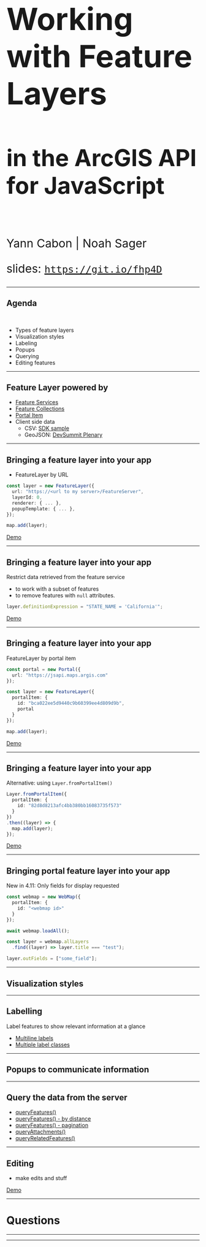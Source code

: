 <!-- .slide: data-background="../../reveal.js/img/2019/uc/bg-1.png" -->

<h1 style="text-align: left; font-size: 80px;">Working with Feature Layers</h1>
<h2 style="text-align: left; font-size: 60px;">in the ArcGIS API for JavaScript</h2>
</br>
<p style="text-align: left; font-size: 30px;">Yann Cabon | Noah Sager</p>
    <p style="text-align: left; font-size: 30px;">slides: <a href="https://git.io/fhp4D"><code>https://git.io/fhp4D</code></a></p>

---

<!-- .slide: data-background="../../reveal.js/img/2019/uc/bg-2.png" -->

## Agenda

</br>

* Types of feature layers
* Visualization styles
* Labeling 
* Popups
* Querying
* Editing features

---

<!-- .slide: data-background="../../reveal.js/img/2019/uc/bg-3.png" -->

## Feature Layer powered by

* [Feature Services](https://developers.arcgis.com/javascript/latest/sample-code/layers-featurelayer/index.html)
* [Feature Collections](https://developers.arcgis.com/javascript/latest/sample-code/layers-featurelayer-collection/index.html)
* [Portal Item](https://developers.arcgis.com/javascript/latest/sample-code/layers-portal/index.html)
* Client side data
  * CSV: [SDK sample](https://developers.arcgis.com/javascript/latest/sample-code/layers-csv-projection/index.html)
  * GeoJSON: [DevSummit Plenary](https://ycabon.github.io/2019-devsummit-plenary/2_geojson.html)

---

<!-- .slide: data-background="../../reveal.js/img/2019/uc/bg-3.png" -->

## Bringing a feature layer into your app

* FeatureLayer by URL

```ts
const layer = new FeatureLayer({
  url: "https://<url to my server>/FeatureServer",
  layerId: 0,
  renderer: { ... },
  popupTemplate: { ... },
});

map.add(layer);
```

[Demo](./demos/1_bringing_data/1_byUrl.html)

---

<!-- .slide: data-background="../../reveal.js/img/2019/uc/bg-3.png" -->

## Bringing a feature layer into your app

Restrict data retrieved from the feature service

* to work with a subset of features
* to remove features with `null` attributes.

```ts
layer.definitionExpression = "STATE_NAME = 'California'";
```

[Demo](./demos/1_bringing_data/2_byUrl_definitionExpression.html)

---

<!-- .slide: data-background="../../reveal.js/img/2019/uc/bg-3.png" -->

## Bringing a feature layer into your app

FeatureLayer by portal item

```ts
const portal = new Portal({
  url: "https://jsapi.maps.argis.com"
});

const layer = new FeatureLayer({
  portalItem: {
    id: "bca022ee5d9440c9b60399ee4d809d9b",
    portal
  }
});

map.add(layer);
```

[Demo](./demos/1_bringing_data/3_byPortalItem.html)

---

<!-- .slide: data-background="../../reveal.js/img/2019/uc/bg-3.png" -->

## Bringing a feature layer into your app

Alternative: using `Layer.fromPortalItem()`

```ts
Layer.fromPortalItem({
  portalItem: {
    id: "82d8d8213afc4bb380bb16083735f573"
  }
})
.then((layer) => {
  map.add(layer);
});
```

[Demo](./demos/1_bringing_data/4_byPortalItem_using_fromPortalItem.html)

---

<!-- .slide: data-background="../../reveal.js/img/2019/uc/bg-3.png" -->

## Bringing portal feature layer into your app

New in 4.11: Only fields for display requested

```ts
const webmap = new WebMap({
  portalItem: {
    id: "<webmap id>"
  }
});

await webmap.loadAll();

const layer = webmap.allLayers
  .find((layer) => layer.title === "test");

layer.outFields = ["some_field"];
```

---

<!-- .slide: data-background="../../reveal.js/img/2019/uc/bg-3.png" -->

## Visualization styles

---

<!-- .slide: data-background="../../reveal.js/img/2019/uc/bg-3.png" -->

## Labelling

Label features to show relevant information at a glance

* [Multiline labels](https://developers.arcgis.com/javascript/latest/sample-code/labels-multiline/index.html) 
* [Multiple label classes](https://developers.arcgis.com/javascript/latest/sample-code/labels-multiple-classes/index.html)

---

<!-- .slide: data-background="../../reveal.js/img/2019/uc/bg-3.png" -->

## Popups to communicate information

---

<!-- .slide: data-background="../../reveal.js/img/2019/uc/bg-3.png" -->

## Query the data from the server

* [queryFeatures()](./demos/3_query/1_query_features.html)
* [queryFeatures() - by distance](./demos/3_query/2_query_features_by_distance.html)
* [queryFeatures() - pagination](./demos/3_query/3_query_features_pagination.html)
* [queryAttachments()](./demos/3_query/4_query_attachments.html)
* [queryRelatedFeatures()](./demos/3_query/5_query_related_features.html)

---

<!-- .slide: data-background="../../reveal.js/img/2019/uc/bg-3.png" -->

## Editing

* make edits and stuff

[Demo](./demos/4_client-side_statistics/index.html)

---

<!-- .slide: data-background="../../reveal.js/img/2019/uc/bg-2.png" -->

# Questions

---

<!-- .slide: data-background="../../reveal.js/img/2019/uc/alias_slide.png" -->

---

<!-- .slide: data-background="../../reveal.js/img/2019/uc/bg-5.png" -->